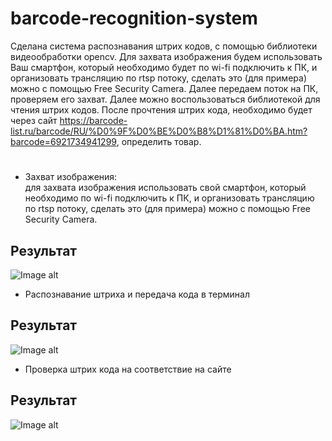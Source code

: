 # barcode-recognition-system
Сделана система распознавания штрих кодов, с помощью библиотеки видеообработки opencv. Для захвата изображения будем использовать Ваш смартфон, который необходимо будет по wi-fi подключить к ПК, и организовать трансляцию по rtsp потоку, сделать это (для примера) можно с помощью Free Security Camera. Далее передаем поток на ПК, проверяем его захват. Далее можно воспользоваться библиотекой для чтения штрих кодов. После прочтения штрих кода, необходимо будет через сайт https://barcode-list.ru/barcode/RU/%D0%9F%D0%BE%D0%B8%D1%81%D0%BA.htm?barcode=6921734941299, определить товар.
#
+ Захват изображения: <br /> для захвата изображения использовать свой смартфон, который необходимо по wi-fi подключить к ПК, и организовать трансляцию по rtsp потоку, сделать это (для примера) можно с помощью Free Security Camera.
## Результат
![Image alt](https://i.postimg.cc/vmy79YjL/image.jpg)
+ Распознавание штриха и передача кода в терминал <br />
## Результат
![Image alt](https://i.postimg.cc/ZYjysPQN/image.jpg)
+ Проверка штрих кода на соответствие на сайте <br />
## Результат
![Image alt](https://i.postimg.cc/6p6KjRD8/image.jpg)
